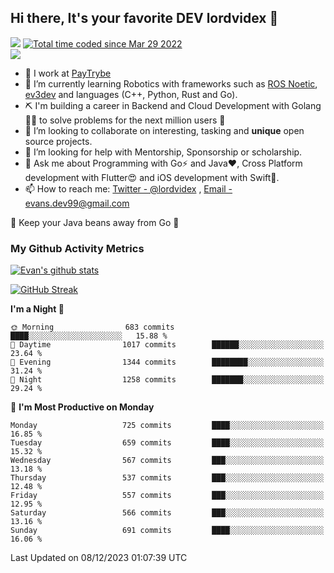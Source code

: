 ## Hi there, It's your favorite DEV lordvidex 👋
<img src="https://komarev.com/ghpvc/?username=lordvidex&label=Views&color=blue&style=plastic" /> <a href="https://wakatime.com/@0e56db35-d16b-410a-acc0-4085055304bf"><img src="https://wakatime.com/badge/user/0e56db35-d16b-410a-acc0-4085055304bf.svg" alt="Total time coded since Mar 29 2022" /></a>  
![](https://github-profile-trophy.vercel.app/?username=lordvidex)
- 🔭 I work at [PayTrybe](https://www.paytrybe.com)
- 🌱 I’m currently learning Robotics with frameworks such as [ROS Noetic](ros.org), [ev3dev](www.ev3dev.org) and languages (C++, Python, Rust and Go).
- ⛏️ I'm building a career in Backend and Cloud Development with Golang 🧙🏼 to solve problems for the next million users 🤌
- 👯 I’m looking to collaborate on interesting, tasking and **unique** open source projects.
- 🤔 I’m looking for help with Mentorship, Sponsorship or scholarship.
- 💬 Ask me about Programming with Go⚡️ and Java❤️, Cross Platform development with Flutter😍 and iOS development with Swift🚀.
- 📫 How to reach me: [Twitter - @lordvidex](https://twitter.com/lordvidex) , [Email - evans.dev99@gmail.com](mailto:evans.dev99@gmail.com?body=Hello%20Evans,)
  
    
🎤 Keep your Java beans away from Go 🌚
  
  
### My Github Activity Metrics
<div>
<!-- <a href="https://github.com/lordvidex">
  <img src="https://github-readme-stats.vercel.app/api/top-langs/?username=lordvidex&theme=light" />
</a>    -->
<!-- [![Top Langs](https://github-readme-stats.vercel.app/api/top-langs/?username=lordvidex)](https://github.com/lordvidex/)  -->
<a href="https://github.com/lordvidex">
 <img src="https://github-readme-stats.vercel.app/api?username=lordvidex&show_icons=true&theme=light&line_height=27" alt="Evan's github stats"/>
</a>
</div>

[![GitHub Streak](https://github-readme-streak-stats.herokuapp.com?user=lordvidex&theme=github-dark&hide_border=true)](https://git.io/streak-stats)

<!--
  <a href="https://github.com/iampawan/FlutterExampleApps">
    <img align="center" src="https://github-readme-stats.vercel.app/api/pin/?username=iampawan&repo=FlutterExampleApps&theme=light" />

  </a>
  <a href="https://github.com/iampawan/VelocityX">
   <img align="center" src="https://github-readme-stats.vercel.app/api/pin/?username=iampawan&repo=VelocityX&theme=light" />
  </a>
-->
<!--START_SECTION:waka-->
**I'm a Night 🦉** 

```text
🌞 Morning                683 commits         ████░░░░░░░░░░░░░░░░░░░░░   15.88 % 
🌆 Daytime                1017 commits        ██████░░░░░░░░░░░░░░░░░░░   23.64 % 
🌃 Evening                1344 commits        ████████░░░░░░░░░░░░░░░░░   31.24 % 
🌙 Night                  1258 commits        ███████░░░░░░░░░░░░░░░░░░   29.24 % 
```
📅 **I'm Most Productive on Monday** 

```text
Monday                   725 commits         ████░░░░░░░░░░░░░░░░░░░░░   16.85 % 
Tuesday                  659 commits         ████░░░░░░░░░░░░░░░░░░░░░   15.32 % 
Wednesday                567 commits         ███░░░░░░░░░░░░░░░░░░░░░░   13.18 % 
Thursday                 537 commits         ███░░░░░░░░░░░░░░░░░░░░░░   12.48 % 
Friday                   557 commits         ███░░░░░░░░░░░░░░░░░░░░░░   12.95 % 
Saturday                 566 commits         ███░░░░░░░░░░░░░░░░░░░░░░   13.16 % 
Sunday                   691 commits         ████░░░░░░░░░░░░░░░░░░░░░   16.06 % 
```



 Last Updated on 08/12/2023 01:07:39 UTC
<!--END_SECTION:waka-->

